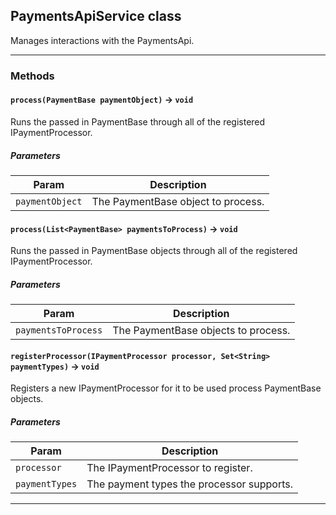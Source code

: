 ## PaymentsApiService class

Manages interactions with the PaymentsApi.

---
### Methods
<!-- panels:start -->
<!-- div:left-panel -->
#### `process(PaymentBase paymentObject)` → `void`

Runs the passed in PaymentBase through all of the registered IPaymentProcessor.
##### Parameters
|Param|Description|
|-----|-----------|
|`paymentObject` |  The PaymentBase object to process. |

<!-- panels:end -->
<!-- panels:start -->
<!-- div:left-panel -->
#### `process(List<PaymentBase> paymentsToProcess)` → `void`

Runs the passed in PaymentBase objects through all of the registered IPaymentProcessor.
##### Parameters
|Param|Description|
|-----|-----------|
|`paymentsToProcess` |  The PaymentBase objects to process. |

<!-- panels:end -->
<!-- panels:start -->
<!-- div:left-panel -->
#### `registerProcessor(IPaymentProcessor processor, Set<String> paymentTypes)` → `void`

Registers a new IPaymentProcessor for it to be used process PaymentBase objects.
##### Parameters
|Param|Description|
|-----|-----------|
|`processor` |  The IPaymentProcessor to register. |
|`paymentTypes` |  The payment types the processor supports. |

<!-- panels:end -->
---
